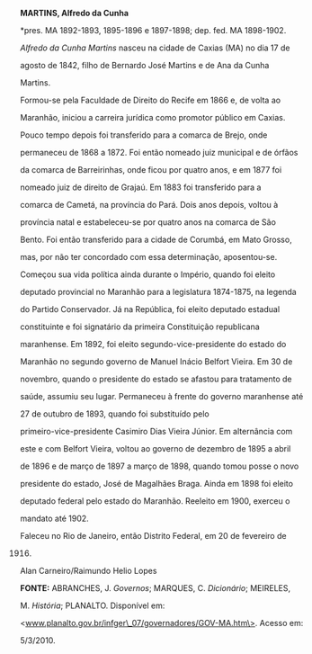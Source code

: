 **MARTINS, Alfredo da Cunha**



\*pres. MA 1892-1893, 1895-1896 e 1897-1898; dep. fed. MA 1898-1902.



*Alfredo da Cunha Martins* nasceu na cidade de Caxias (MA) no dia 17 de

agosto de 1842, filho de Bernardo José Martins e de Ana da Cunha

Martins.



Formou-se pela Faculdade de Direito do Recife em 1866 e, de volta ao

Maranhão, iniciou a carreira jurídica como promotor público em Caxias.

Pouco tempo depois foi transferido para a comarca de Brejo, onde

permaneceu de 1868 a 1872. Foi então nomeado juiz municipal e de órfãos

da comarca de Barreirinhas, onde ficou por quatro anos, e em 1877 foi

nomeado juiz de direito de Grajaú. Em 1883 foi transferido para a

comarca de Cametá, na província do Pará. Dois anos depois, voltou à

província natal e estabeleceu-se por quatro anos na comarca de São

Bento. Foi então transferido para a cidade de Corumbá, em Mato Grosso,

mas, por não ter concordado com essa determinação, aposentou-se.



Começou sua vida política ainda durante o Império, quando foi eleito

deputado provincial no Maranhão para a legislatura 1874-1875, na legenda

do Partido Conservador. Já na República, foi eleito deputado estadual

constituinte e foi signatário da primeira Constituição republicana

maranhense. Em 1892, foi eleito segundo-vice-presidente do estado do

Maranhão no segundo governo de Manuel Inácio Belfort Vieira. Em 30 de

novembro, quando o presidente do estado se afastou para tratamento de

saúde, assumiu seu lugar. Permaneceu à frente do governo maranhense até

27 de outubro de 1893, quando foi substituído pelo

primeiro-vice-presidente Casimiro Dias Vieira Júnior. Em alternância com

este e com Belfort Vieira, voltou ao governo de dezembro de 1895 a abril

de 1896 e de março de 1897 a março de 1898, quando tomou posse o novo

presidente do estado, José de Magalhães Braga. Ainda em 1898 foi eleito

deputado federal pelo estado do Maranhão. Reeleito em 1900, exerceu o

mandato até 1902.



Faleceu no Rio de Janeiro, então Distrito Federal, em 20 de fevereiro de

1916.



Alan Carneiro/Raimundo Helio Lopes



**FONTE:** ABRANCHES, J. *Governos*; MARQUES, C. *Dicionário*; MEIRELES,

M. *História*; PLANALTO. Disponível em:

\<www.planalto.gov.br/infger\_07/governadores/GOV-MA.htm\>. Acesso em:

5/3/2010.

